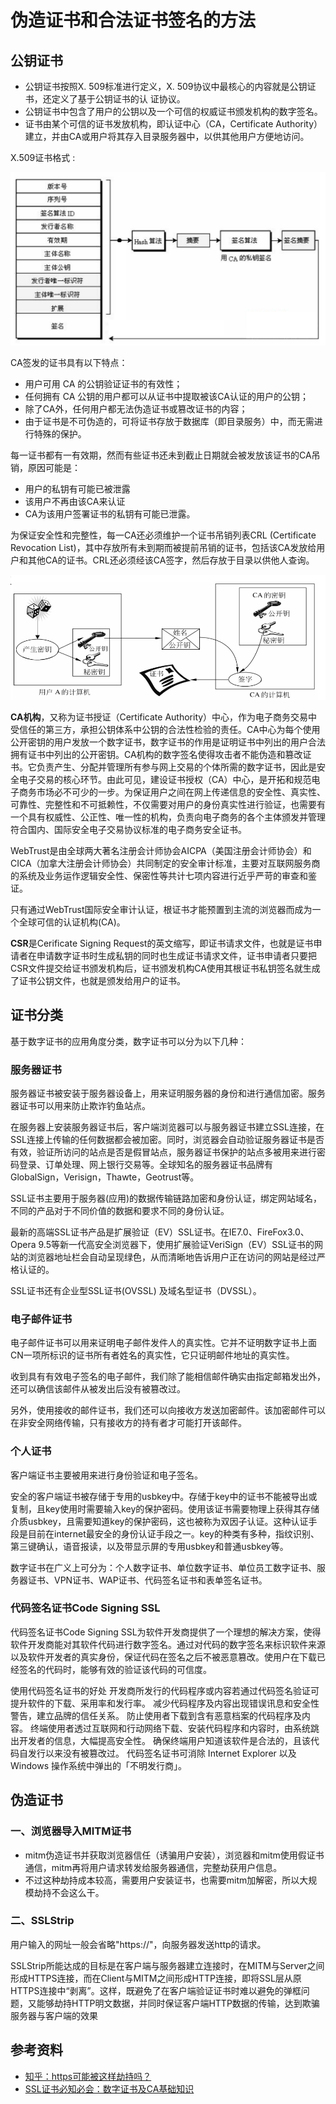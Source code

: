 # 伪造证书和合法证书签名的方法 #

## 公钥证书 ##

- 公钥证书按照X. 509标准进行定义，X. 509协议中最核心的内容就是公钥证书，还定义了基于公钥证书的认
证协议。
- 公钥证书中包含了用户的公钥以及一个可信的权威证书颁发机构的数字签名。
- 证书由某个可信的证书发放机构，即认证中心（CA，Certificate Authority）建立，并由CA或用户将其存入目录服务器中，以供其他用户方便地访问。

X.509证书格式 :

![](pic/sign1.PNG) 

CA签发的证书具有以下特点：

- 用户可用 CA 的公钥验证证书的有效性；
- 任何拥有 CA 公钥的用户都可以从证书中提取被该CA认证的用户的公钥；
- 除了CA外，任何用户都无法伪造证书或篡改证书的内容；
- 由于证书是不可伪造的，可将证书存放于数据库（即目录服务）中，而无需进行特殊的保护。 

每一证书都有一有效期，然而有些证书还未到截止日期就会被发放该证书的CA吊销，原因可能是： 

- 用户的私钥有可能已被泄露
- 该用户不再由该CA来认证
- CA为该用户签署证书的私钥有可能已泄露。 

为保证安全性和完整性，每一CA还必须维护一个证书吊销列表CRL (Certificate Revocation List)，其中存放所有未到期而被提前吊销的证书，包括该CA发放给用户和其他CA的证书。CRL还必须经该CA签字，然后存放于目录以供他人查询。 

![](pic/sign2.PNG)

**CA机构**，又称为证书授证（Certificate Authority）中心，作为电子商务交易中受信任的第三方，承担公钥体系中公钥的合法性检验的责任。CA中心为每个使用公开密钥的用户发放一个数字证书，数字证书的作用是证明证书中列出的用户合法拥有证书中列出的公开密钥。CA机构的数字签名使得攻击者不能伪造和篡改证书。它负责产生、分配并管理所有参与网上交易的个体所需的数字证书，因此是安全电子交易的核心环节。由此可见，建设证书授权（CA）中心，是开拓和规范电子商务市场必不可少的一步。为保证用户之间在网上传递信息的安全性、真实性、可靠性、完整性和不可抵赖性，不仅需要对用户的身份真实性进行验证，也需要有一个具有权威性、公正性、唯一性的机构，负责向电子商务的各个主体颁发并管理符合国内、国际安全电子交易协议标准的电子商务安全证书。

WebTrust是由全球两大著名注册会计师协会AICPA（美国注册会计师协会）和CICA（加拿大注册会计师协会）共同制定的安全审计标准，主要对互联网服务商的系统及业务运作逻辑安全性、保密性等共计七项内容进行近乎严苛的审查和鉴证。

只有通过WebTrust国际安全审计认证，根证书才能预置到主流的浏览器而成为一个全球可信的认证机构(CA)。

**CSR**是Cerificate Signing Request的英文缩写，即证书请求文件，也就是证书申请者在申请数字证书时生成私钥的同时也生成证书请求文件，证书申请者只要把CSR文件提交给证书颁发机构后，证书颁发机构CA使用其根证书私钥签名就生成了证书公钥文件，也就是颁发给用户的证书。


## 证书分类 ##

基于数字证书的应用角度分类，数字证书可以分为以下几种：

### 服务器证书 ###

服务器证书被安装于服务器设备上，用来证明服务器的身份和进行通信加密。服务器证书可以用来防止欺诈钓鱼站点。

在服务器上安装服务器证书后，客户端浏览器可以与服务器证书建立SSL连接，在SSL连接上传输的任何数据都会被加密。同时，浏览器会自动验证服务器证书是否有效，验证所访问的站点是否是假冒站点，服务器证书保护的站点多被用来进行密码登录、订单处理、网上银行交易等。全球知名的服务器证书品牌有GlobalSign，Verisign，Thawte，Geotrust等。

SSL证书主要用于服务器(应用)的数据传输链路加密和身份认证，绑定网站域名，不同的产品对于不同价值的数据和要求不同的身份认证。

最新的高端SSL证书产品是扩展验证（EV）SSL证书。在IE7.0、FireFox3.0、Opera 9.5等新一代高安全浏览器下，使用扩展验证VeriSign（EV）SSL证书的网站的浏览器地址栏会自动呈现绿色，从而清晰地告诉用户正在访问的网站是经过严格认证的。

SSL证书还有企业型SSL证书(OVSSL) 及域名型证书（DVSSL）。


### 电子邮件证书 ###

电子邮件证书可以用来证明电子邮件发件人的真实性。它并不证明数字证书上面CN一项所标识的证书所有者姓名的真实性，它只证明邮件地址的真实性。

收到具有有效电子签名的电子邮件，我们除了能相信邮件确实由指定邮箱发出外，还可以确信该邮件从被发出后没有被篡改过。

另外，使用接收的邮件证书，我们还可以向接收方发送加密邮件。该加密邮件可以在非安全网络传输，只有接收方的持有者才可能打开该邮件。

### 个人证书 ###

客户端证书主要被用来进行身份验证和电子签名。

安全的客户端证书被存储于专用的usbkey中。存储于key中的证书不能被导出或复制，且key使用时需要输入key的保护密码。使用该证书需要物理上获得其存储介质usbkey，且需要知道key的保护密码，这也被称为双因子认证。这种认证手段是目前在internet最安全的身份认证手段之一。key的种类有多种，指纹识别、第三键确认，语音报读，以及带显示屏的专用usbkey和普通usbkey等。

数字证书在广义上可分为：个人数字证书、单位数字证书、单位员工数字证书、服务器证书、VPN证书、WAP证书、代码签名证书和表单签名证书。

### 代码签名证书Code Signing SSL  ###
代码签名证书Code Signing SSL为软件开发商提供了一个理想的解决方案，使得软件开发商能对其软件代码进行数字签名。通过对代码的数字签名来标识软件来源以及软件开发者的真实身份，保证代码在签名之后不被恶意篡改。使用户在下载已经签名的代码时，能够有效的验证该代码的可信度。

使用代码签名证书的好处 开发商所发行的代码程序或内容若通过代码签名验证可提升软件的下载、采用率和发行率。 减少代码程序及内容出现错误讯息和安全性警告，建立品牌的信任关系。 防止使用者下载到含有恶意档案的代码程序及内容。 终端使用者透过互联网和行动网络下载、安装代码程序和内容时，由系统跳出开发者的信息，大幅提高安全性。 确保终端用户知道该软件是合法的，且该代码自发行以来没有被篡改过。 代码签名证书可消除 Internet Explorer 以及 Windows 操作系统中弹出的「不明发行商」。

## 伪造证书 ##

### 一、浏览器导入MITM证书 ###
- mitm伪造证书并获取浏览器信任（诱骗用户安装），浏览器和mitm使用假证书通信，mitm再将用户请求转发给服务器通信，完整劫获用户信息。
- 不过这种劫持成本较高，需要用户安装证书，也需要mitm加解密，所以大规模劫持不会这么干。

### 二、SSLStrip ###
用户输入的网址一般会省略"https://"，向服务器发送http的请求。

SSLStrip所能达成的目标是在客户端与服务器建立连接时，在MITM与Server之间形成HTTPS连接，而在Client与MITM之间形成HTTP连接，即将SSL层从原HTTPS连接中“剥离”。这样，既避免了在客户端验证证书时难以避免的弹框问题，又能够劫持HTTP明文数据，并同时保证客户端HTTP数据的传输，达到欺骗服务器与客户端的效果

## 参考资料 ##
- [知乎：https可能被这样劫持吗？](https可能被这样劫持吗？ "https://www.zhihu.com/question/22795329")
- [SSL证书必知必会：数字证书及CA基础知识](SSL证书必知必会：数字证书及CA基础知识 "http://blog.51cto.com/liuqunying/1664246")